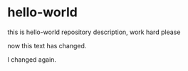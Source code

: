 # hello-world
this is hello-world repository description, work hard please


now this text has changed.


I changed again.
